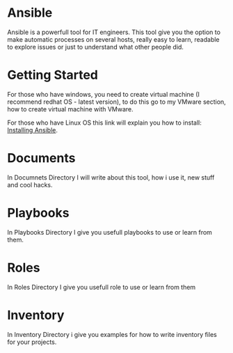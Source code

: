 # Ansible
Ansible is a powerfull tool for IT engineers.
This tool give you the option to make automatic processes on several hosts, really easy to learn, readable to explore issues
or just to understand what other people did.

# Getting Started
For those who have windows, you need to create virtual machine (I recommend redhat OS - latest version), to do this go to my
VMware section, how to create virtual machine with VMware.

For those who have Linux OS this link will explain you how to install:
[Installing Ansible](https://docs.ansible.com/ansible/latest/installation_guide/intro_installation.html).

# Documents
In Documnets Directory I will write about this tool, how i use it, new stuff and cool hacks.

# Playbooks
In Playbooks Directory I give you usefull playbooks to use or learn from them.

# Roles
In Roles Directory I give you usefull role to use or learn from them

# Inventory
In Inventory Directory i give you examples for how to write inventory files for your projects.



